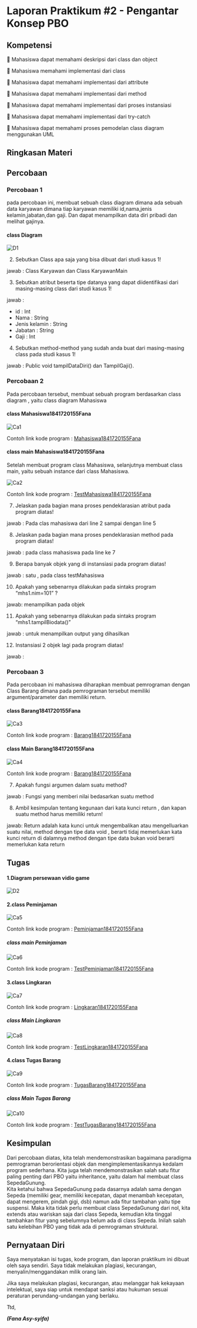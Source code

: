 # Laporan Praktikum #2 - Pengantar Konsep PBO

## Kompetensi

 Mahasiswa dapat memahami deskripsi dari class dan object 

 Mahasiswa memahami implementasi dari class 

 Mahasiswa dapat memahami implementasi dari attribute 

 Mahasiswa dapat memahami implementasi dari method 

 Mahasiswa dapat memahami implementasi dari proses instansiasi

 Mahasiswa dapat memahami implementasi dari try-catch 

 Mahasiswa dapat memahami proses pemodelan class diagram menggunakan UML 

## Ringkasan Materi


## Percobaan

### Percobaan 1
pada percobaan ini, membuat sebuah class diagram dimana ada sebuah data karyawan dimana tiap karyawan memiliki id,nama,jenis kelamin,jabatan,dan gaji. Dan dapat menampilkan data diri pribadi dan melihat gajinya.
#### class Diagram

![D1](img/D1.PNG)

2. Sebutkan Class apa saja yang bisa dibuat dari studi kasus 1!

jawab :
Class Karyawan dan Class KaryawanMain

3. Sebutkan atribut beserta tipe datanya yang dapat diidentifikasi dari masing-masing class dari studi kasus 1! 

jawab :
- id : Int 
- Nama : String 
- Jenis kelamin : String
- Jabatan : String 
- Gaji  : Int

4. Sebutkan method-method yang sudah anda buat dari masing-masing class pada studi kasus 1! 

jawab :
Public void tampilDataDiri() dan  TampilGaji().

### Percobaan 2

Pada percobaan tersebut, membuat sebuah program berdasarkan class diagram , yaitu class diagram Mahasiswa

#### class Mahasiswa1841720155Fana

![Ca1](img/Ca1.PNG)

Contoh link kode program : [Mahasiswa1841720155Fana](../../src/1_Pengantar_Konsep_PBO/Mahasiswa1841720155Fana.java)

#### class main Mahasiswa1841720155Fana

Setelah membuat program class Mahasiswa, selanjutnya membuat class main, yaitu sebuah instance dari class Mahasiswa.


![Ca2](img/Ca2.PNG)

Contoh link kode program : [TestMahasiswa1841720155Fana](../../src/1_Pengantar_Konsep_PBO/TestMahasiswa1841720155Fana.java)

7. Jelaskan pada bagian mana proses pendeklarasian atribut pada program diatas!

jawab :
Pada clas mahasiswa dari  line 2 sampai dengan line 5

8. Jelaskan pada bagian mana proses pendeklarasian method pada program diatas! 

jawab :
pada class mahasiswa pada line ke 7

9. Berapa banyak objek yang di instansiasi pada program diatas! 

jawab :
satu ,  pada class  testMahasiswa

10. Apakah yang sebenarnya dilakukan pada sintaks program “mhs1.nim=101” ? 

jawab:
menampilkan pada objek

11. Apakah yang sebenarnya dilakukan pada sintaks program “mhs1.tampilBiodata()” 

jawab :
untuk  menampilkan output yang  dihasilkan

12. Instansiasi 2 objek lagi pada program diatas! 

jawab :

### Percobaan 3

Pada percobaan ini mahasiswa diharapkan membuat pemrograman dengan Class Barang dimana pada pemrograman tersebut memiliki argument/parameter dan memiliki return.

#### class Barang1841720155Fana

![Ca3](img/Ca3.PNG)

Contoh link kode program : [Barang1841720155Fana](../../src/1_Pengantar_Konsep_PBO/SepedaDemo1841720155Fana.java)

#### class Main Barang1841720155Fana

![Ca4](img/Ca4.PNG)

Contoh link kode program : [Barang1841720155Fana](../../src/1_Pengantar_Konsep_PBO/SepedaDemo1841720155Fana.java)

7. Apakah fungsi argumen dalam suatu method? 

jawab :
Fungsi  yang  memberi nilai bedasarkan suatu method

8. Ambil kesimpulan tentang kegunaan dari kata kunci return , dan kapan suatu method harus memiliki return!

jawab:
Return adalah kata kunci untuk mengembalikan atau mengelluarkan suatu nilai, method  dengan tipe data void , berarti tidaj memerlukan kata kunci return di dalamnya method dengan tipe data bukan void berarti memerlukan kata return

## Tugas


#### 1.Diagram persewaan vidio game

![D2](img/D2.PNG)

#### 2.class Peminjaman

![Ca5](img/Ca5.PNG)

Contoh link kode program : [Peminjaman1841720155Fana](../../src/1_Pengantar_Konsep_PBO/Peminjaman1841720155Fana.java)

##### class main Peminjaman

![Ca6](img/Ca6.PNG)

Contoh link kode program : [TestPeminjaman1841720155Fana](../../src/1_Pengantar_Konsep_PBO/TestPeminjaman1841720155Fana.java)

#### 3.class Lingkaran

![Ca7](img/Ca7.PNG)

Contoh link kode program : [Lingkaran1841720155Fana](../../src/1_Pengantar_Konsep_PBO/Lingkaran1841720155Fana.java)

##### class Main Lingkaran

![Ca8](img/Ca8.PNG)

Contoh link kode program : [TestLingkaran1841720155Fana](../../src/1_Pengantar_Konsep_PBO/TestLingkaran1841720155Fana.java)

#### 4.class Tugas Barang 

![Ca9](img/Ca9.PNG)

Contoh link kode program : [TugasBarang1841720155Fana](../../src/1_Pengantar_Konsep_PBO/TugasBarang1841720155Fana.java)

##### class Main Tugas Barang

![Ca10](img/Ca10.PNG)

Contoh link kode program : [TestTugasBarang1841720155Fana](../../src/1_Pengantar_Konsep_PBO/TestTugasBarang1841720155Fana.java)

## Kesimpulan

Dari percobaan diatas, kita telah mendemonstrasikan bagaimana paradigma pemrograman berorientasi objek dan 
mengimplementasikannya kedalam program sederhana. Kita juga telah mendemonstrasikan salah satu fitur paling 
penting dari PBO yaitu inheritance, yaitu dalam hal membuat class SepedaGunung.  
Kita ketahui bahwa SepedaGunung pada dasarnya adalah sama dengan Sepeda (memiliki gear, memiliki kecepatan,
dapat menambah kecepatan, dapat mengerem, pindah gigi, dsb) namun ada fitur tambahan yaitu tipe suspensi.
Maka kita tidak perlu membuat class SepedaGunung dari nol, kita extends atau wariskan saja dari class Sepeda,
kemudian kita tinggal tambahkan fitur yang sebelumnya belum ada di class Sepeda. Inilah salah satu kelebihan 
PBO yang tidak ada di pemrograman struktural. 

## Pernyataan Diri

Saya menyatakan isi tugas, kode program, dan laporan praktikum ini dibuat oleh saya sendiri. Saya tidak melakukan plagiasi, kecurangan, menyalin/menggandakan milik orang lain.

Jika saya melakukan plagiasi, kecurangan, atau melanggar hak kekayaan intelektual, saya siap untuk mendapat sanksi atau hukuman sesuai peraturan perundang-undangan yang berlaku.

Ttd,

***(Fana Asy-syifa)*** 
